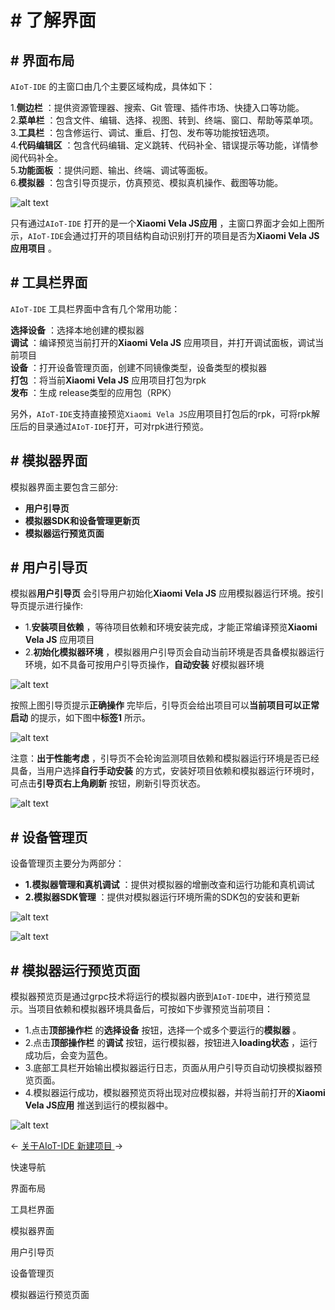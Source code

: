 <!-- 源地址: https://iot.mi.com/vela/quickapp/zh/tools/start/project.html -->

# # 了解界面

## # 界面布局

`AIoT-IDE` 的主窗口由几个主要区域构成，具体如下：

1.**侧边栏** ：提供资源管理器、搜索、Git 管理、插件市场、快捷入口等功能。  
2.**菜单栏** ：包含文件、编辑、选择、视图、转到、终端、窗口、帮助等菜单项。  
3.**工具栏** ：包含修运行、调试、重启、打包、发布等功能按钮选项。  
4.**代码编辑区** ：包含代码编辑、定义跳转、代码补全、错误提示等功能，详情参阅代码补全。  
5.**功能面板** ：提供问题、输出、终端、调试等面板。  
6.**模拟器** ：包含引导页提示，仿真预览、模拟真机操作、截图等功能。

![alt text](../../images/ide-tools.4a06361a.png)

只有通过`AIoT-IDE` 打开的是一个**Xiaomi Vela JS应用** ，主窗口界面才会如上图所示，`AIoT-IDE`会通过打开的项目结构自动识别打开的项目是否为**Xiaomi Vela JS应用项目** 。

## # 工具栏界面

`AIoT-IDE` 工具栏界面中含有几个常用功能：

**选择设备** ：选择本地创建的模拟器  
**调试** ：编译预览当前打开的**Xiaomi Vela JS** 应用项目，并打开调试面板，调试当前项目  
**设备** ：打开设备管理页面，创建不同镜像类型，设备类型的模拟器  
**打包** ：将当前**Xiaomi Vela JS** 应用项目打包为rpk  
**发布** ：生成 release类型的应用包（RPK）

另外，`AIoT-IDE`支持直接预览`Xiaomi Vela JS`应用项目打包后的rpk，可将rpk解压后的目录通过`AIoT-IDE`打开，可对rpk进行预览。

## # 模拟器界面

模拟器界面主要包含三部分:

  * **用户引导页**
  * **模拟器SDK和设备管理更新页**
  * **模拟器运行预览页面**

## # 用户引导页

模拟器**用户引导页** 会引导用户初始化**Xiaomi Vela JS** 应用模拟器运行环境。按引导页提示进行操作:

  * 1.**安装项目依赖** ，等待项目依赖和环境安装完成，才能正常编译预览**Xiaomi Vela JS** 应用项目
  * 2.**初始化模拟器环境** ，模拟器用户引导页会自动当前环境是否具备模拟器运行环境，如不具备可按用户引导页操作，**自动安装** 好模拟器环境

![alt text](../../images/ide-warning.d01a52ec.png)

按照上图引导页提示**正确操作** 完毕后，引导页会给出项目可以**当前项目可以正常启动** 的提示，如下图中**标签1** 所示。

![alt text](../../images/ide-success.1f62c9e0.png)

注意：**出于性能考虑** ，引导页不会轮询监测项目依赖和模拟器运行环境是否已经具备，当用户选择**自行手动安装** 的方式，安装好项目依赖和模拟器运行环境时，可点击**引导页右上角刷新** 按钮，刷新引导页状态。

![alt text](../../images/ide-sx.c793d13b.png)

## # 设备管理页

设备管理页主要分为两部分：

  * **1.模拟器管理和真机调试** ：提供对模拟器的增删改查和运行功能和真机调试
  * **2.模拟器SDK管理** ：提供对模拟器运行环境所需的SDK包的安装和更新

![alt text](../../images/ide-emulator-1.9aad1716.png)

![alt text](../../images/ide-emulator-19.35ff6df5.png)

## # 模拟器运行预览页面

模拟器预览页是通过grpc技术将运行的模拟器内嵌到`AIoT-IDE`中，进行预览显示。当项目依赖和模拟器环境具备后，可按如下步骤预览当前项目：

  * 1.点击**顶部操作栏** 的**选择设备** 按钮，选择一个或多个要运行的**模拟器** 。
  * 2.点击****顶部操作栏**** 的**调试** 按钮，运行模拟器，按钮进入**loading状态** ，运行成功后，会变为蓝色。
  * 3.底部工具栏开始输出模拟器运行日志，页面从用户引导页自动切换模拟器预览页面。
  * 4.模拟器运行成功，模拟器预览页将出现对应模拟器，并将当前打开的**Xiaomi Vela JS应用** 推送到运行的模拟器中。

![alt text](../../images/ide-debugrun.92035925.png)

← [ 关于AIoT-IDE ](</vela/quickapp/zh/tools/>) [ 新建项目 ](</vela/quickapp/zh/tools/project/creat-project.html>) → 

快速导航

界面布局

工具栏界面

模拟器界面

用户引导页

设备管理页

模拟器运行预览页面

